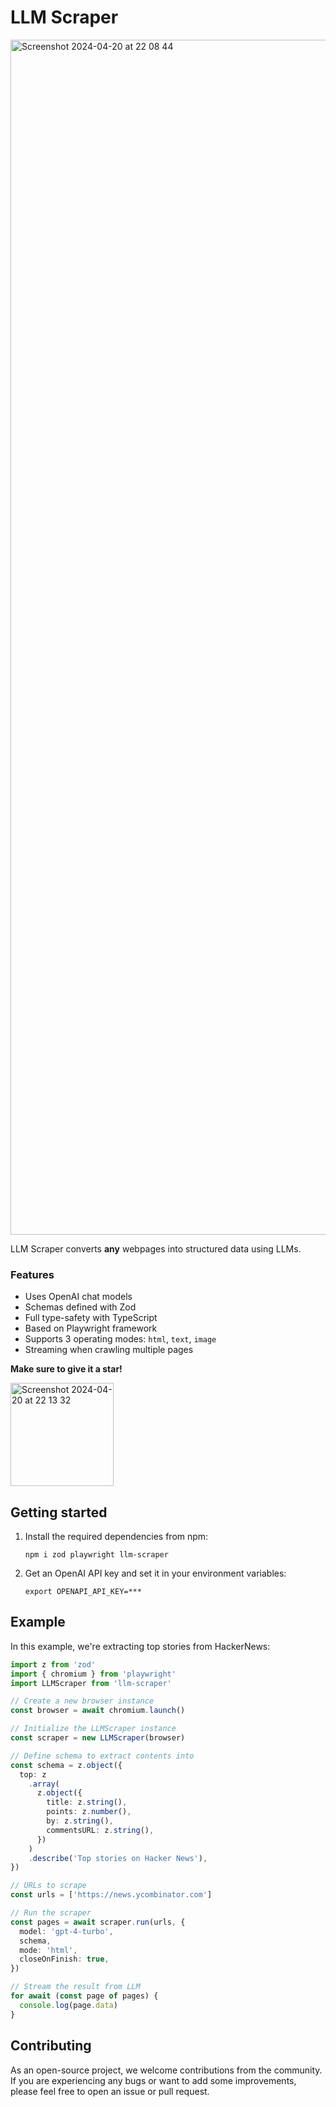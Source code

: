 # LLM Scraper

<img width="1912" alt="Screenshot 2024-04-20 at 22 08 44" src="https://github.com/mishushakov/llm-scraper/assets/10400064/05f079a4-be93-4307-b6ed-fe4ab6529465">

LLM Scraper converts **any** webpages into structured data using LLMs.

### Features

- Uses OpenAI chat models
- Schemas defined with Zod
- Full type-safety with TypeScript
- Based on Playwright framework
- Supports 3 operating modes: `html`, `text`, `image`
- Streaming when crawling multiple pages

**Make sure to give it a star!**

<img width="165" alt="Screenshot 2024-04-20 at 22 13 32" src="https://github.com/mishushakov/llm-scraper/assets/10400064/11e2a79f-a835-48c4-9f85-5c104ca7bb49">

## Getting started

1. Install the required dependencies from npm:

    ```
    npm i zod playwright llm-scraper
    ```

2. Get an OpenAI API key and set it in your environment variables:

    ```
    export OPENAPI_API_KEY=***
    ```

## Example

In this example, we're extracting top stories from HackerNews:

```ts
import z from 'zod'
import { chromium } from 'playwright'
import LLMScraper from 'llm-scraper'

// Create a new browser instance
const browser = await chromium.launch()

// Initialize the LLMScraper instance
const scraper = new LLMScraper(browser)

// Define schema to extract contents into
const schema = z.object({
  top: z
    .array(
      z.object({
        title: z.string(),
        points: z.number(),
        by: z.string(),
        commentsURL: z.string(),
      })
    )
    .describe('Top stories on Hacker News'),
})

// URLs to scrape
const urls = ['https://news.ycombinator.com']

// Run the scraper
const pages = await scraper.run(urls, {
  model: 'gpt-4-turbo',
  schema,
  mode: 'html',
  closeOnFinish: true,
})

// Stream the result from LLM
for await (const page of pages) {
  console.log(page.data)
}
```

## Contributing

As an open-source project, we welcome contributions from the community. If you are experiencing any bugs or want to add some improvements, please feel free to open an issue or pull request.
